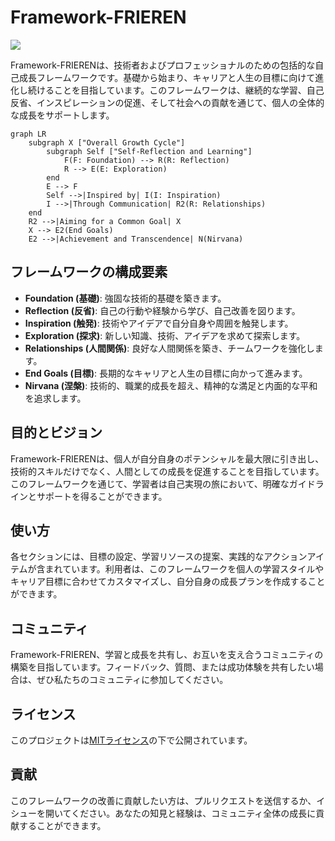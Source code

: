 # Framework-FRIEREN

<img src="https://github.com/O6lvl4/Framework-FRIEREN/assets/96694331/1b4ab644-cd4f-4bb3-9d0f-a49e52a8eb15" maxWidth="240px">

Framework-FRIERENは、技術者およびプロフェッショナルのための包括的な自己成長フレームワークです。基礎から始まり、キャリアと人生の目標に向けて進化し続けることを目指しています。このフレームワークは、継続的な学習、自己反省、インスピレーションの促進、そして社会への貢献を通じて、個人の全体的な成長をサポートします。

```mermaid
graph LR
    subgraph X ["Overall Growth Cycle"]
        subgraph Self ["Self-Reflection and Learning"]
            F(F: Foundation) --> R(R: Reflection)
            R --> E(E: Exploration)
        end
        E --> F
        Self -->|Inspired by| I(I: Inspiration)
        I -->|Through Communication| R2(R: Relationships)
    end
    R2 -->|Aiming for a Common Goal| X
    X --> E2(End Goals)
    E2 -->|Achievement and Transcendence| N(Nirvana)
```

## フレームワークの構成要素

- **Foundation (基礎)**: 強固な技術的基礎を築きます。
- **Reflection (反省)**: 自己の行動や経験から学び、自己改善を図ります。
- **Inspiration (触発)**: 技術やアイデアで自分自身や周囲を触発します。
- **Exploration (探求)**: 新しい知識、技術、アイデアを求めて探索します。
- **Relationships (人間関係)**: 良好な人間関係を築き、チームワークを強化します。
- **End Goals (目標)**: 長期的なキャリアと人生の目標に向かって進みます。
- **Nirvana (涅槃)**: 技術的、職業的成長を超え、精神的な満足と内面的な平和を追求します。

## 目的とビジョン

Framework-FRIERENは、個人が自分自身のポテンシャルを最大限に引き出し、技術的スキルだけでなく、人間としての成長を促進することを目指しています。このフレームワークを通じて、学習者は自己実現の旅において、明確なガイドラインとサポートを得ることができます。

## 使い方

各セクションには、目標の設定、学習リソースの提案、実践的なアクションアイテムが含まれています。利用者は、このフレームワークを個人の学習スタイルやキャリア目標に合わせてカスタマイズし、自分自身の成長プランを作成することができます。

## コミュニティ

Framework-FRIEREN、学習と成長を共有し、お互いを支え合うコミュニティの構築を目指しています。フィードバック、質問、または成功体験を共有したい場合は、ぜひ私たちのコミュニティに参加してください。

## ライセンス

このプロジェクトは[MITライセンス](LICENSE)の下で公開されています。

## 貢献

このフレームワークの改善に貢献したい方は、プルリクエストを送信するか、イシューを開いてください。あなたの知見と経験は、コミュニティ全体の成長に貢献することができます。

